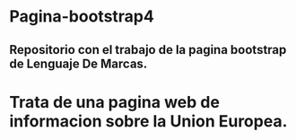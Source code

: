 # Pagina-bootstrap4
## Repositorio con el trabajo de la pagina bootstrap de Lenguaje De Marcas.
# Trata de una pagina web de informacion sobre la Union Europea.
